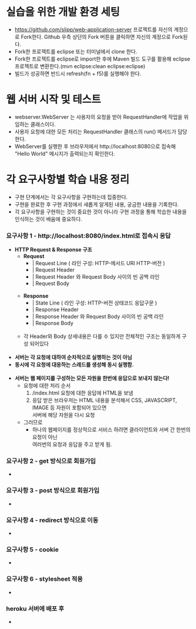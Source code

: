 # 실습을 위한 개발 환경 세팅
* https://github.com/slipp/web-application-server 프로젝트를 자신의 계정으로 Fork한다. Github 우측 상단의 Fork 버튼을 클릭하면 자신의 계정으로 Fork된다.
* Fork한 프로젝트를 eclipse 또는 터미널에서 clone 한다.
* Fork한 프로젝트를 eclipse로 import한 후에 Maven 빌드 도구를 활용해 eclipse 프로젝트로 변환한다.(mvn eclipse:clean eclipse:eclipse)
* 빌드가 성공하면 반드시 refresh(fn + f5)를 실행해야 한다.

# 웹 서버 시작 및 테스트
* webserver.WebServer 는 사용자의 요청을 받아 RequestHandler에 작업을 위임하는 클래스이다.
* 사용자 요청에 대한 모든 처리는 RequestHandler 클래스의 run() 메서드가 담당한다.
* WebServer를 실행한 후 브라우저에서 http://localhost:8080으로 접속해 "Hello World" 메시지가 출력되는지 확인한다.

# 각 요구사항별 학습 내용 정리
* 구현 단계에서는 각 요구사항을 구현하는데 집중한다. 
* 구현을 완료한 후 구현 과정에서 새롭게 알게된 내용, 궁금한 내용을 기록한다.
* 각 요구사항을 구현하는 것이 중요한 것이 아니라 구현 과정을 통해 학습한 내용을 인식하는 것이 배움에 중요하다. 

### 요구사항 1 - http://localhost:8080/index.html로 접속시 응답
* **HTTP Request & Response 구조**
  * **Request** 
    * | Request Line ( 라인 구성: HTTP-메서드 URI HTTP-버전 )
    * | Request Header
    * | Request Header 와 Request Body 사이의 빈 공백 라인
    * | Request Body
    <br/><br/>
  * **Response**
    * | State Line ( 라인 구성: HTTP-버전 상태코드 응답구문 )
    * | Response Header
    * | Response Header 와 Request Body 사이의 빈 공백 라인
    * | Response Body
    <br/><br/>
  * 각 Header와 Body 상세내용은 다를 수 있지만 전체적인 구조는 동일하게 구성 되어있다
  <br/><br/>
* **서버는 각 요청에 대하여 순차적으로 실행하는 것이 아님**
* **동시에 각 요청에 대응하는 스레드를 생성해 동시 실행함.**
  <br/><br/>
* **서버는 웹 페이지를 구성하는 모든 자원을 한번에 응답으로 보내지 않는다!**
  * 요청에 대한 처리 순서
    1. /index.html 요청에 대한 응답에 HTML을 보냄
    2. 응답 받은 브라우저는 HTML 내용을 분석해서 CSS, JAVASCRIPT, IMAGE 등 자원이 포함되어 있으면<br> 서버에 해당 자원을 다시 요청 
  * 그러므로
    * 하나의 웹페이지를 정상적으로 서비스 하려면 클라이언트와 서버 간 한번의 요청이 아닌<br>여러번의 요청과 응답을 주고 받게 됨.
    

### 요구사항 2 - get 방식으로 회원가입
* 

### 요구사항 3 - post 방식으로 회원가입
* 

### 요구사항 4 - redirect 방식으로 이동
* 

### 요구사항 5 - cookie
* 

### 요구사항 6 - stylesheet 적용
* 

### heroku 서버에 배포 후
* 